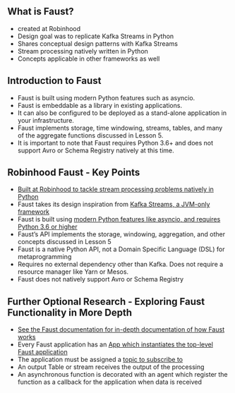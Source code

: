 ## What is Faust?
- created at Robinhood
- Design goal was to replicate Kafka Streams in Python
- Shares conceptual design patterns with Kafka Streams
- Stream processing natively written in Python
- Concepts applicable in other frameworks as well

## Introduction to Faust
- Faust is built using modern Python features such as asyncio. 
- Faust is embeddable as a library in existing applications. 
- It can also be configured to be deployed as a stand-alone application in your infrastructure. 
- Faust implements storage, time windowing, streams, tables, and many of the aggregate functions discussed in Lesson 5. 
- It is important to note that Faust requires Python 3.6+ and does not support Avro or Schema Registry natively at this time.

## Robinhood Faust - Key Points
- [Built at Robinhood to tackle stream processing problems natively in Python](https://robinhood.engineering/faust-stream-processing-for-python-a66d3a51212d?gi=25dc91767251)
- Faust takes its design inspiration from [Kafka Streams, a JVM-only framework](https://kafka.apache.org/documentation/streams/)
- Faust is built using [modern Python features like asyncio, and requires Python 3.6 or higher](https://docs.python.org/3/library/asyncio.html)
- Faust’s API implements the storage, windowing, aggregation, and other concepts discussed in Lesson 5
- Faust is a native Python API, not a Domain Specific Language (DSL) for metaprogramming
- Requires no external dependency other than Kafka. Does not require a resource manager like Yarn or Mesos.
- Faust does not natively support Avro or Schema Registry

## Further Optional Research - Exploring Faust Functionality in More Depth
- [See the Faust documentation for in-depth documentation of how Faust works](https://faust.readthedocs.io/en/latest/introduction.html)
- Every Faust application has an [App which instantiates the top-level Faust application](https://faust.readthedocs.io/en/latest/userguide/application.html#what-is-an-application)
- The application must be assigned a [topic to subscribe to](https://faust.readthedocs.io/en/latest/userguide/application.html#app-topic-create-a-topic-description)
- An output Table or stream receives the output of the processing
- An asynchronous function is decorated with an agent which register the function as a callback for the application when data is received